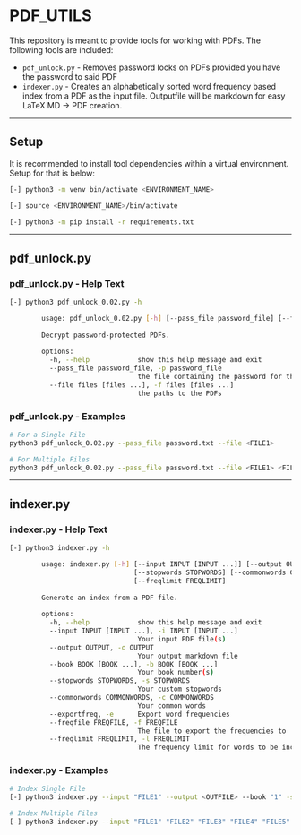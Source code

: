 # PDF_UTILS
This repository is meant to provide tools for working with PDFs. The following tools are included:
 - `pdf_unlock.py` - Removes password locks on PDFs provided you have the password to said PDF
 - `indexer.py` - Creates an alphabetically sorted word frequency based index from a PDF as the input file. Outputfile will be markdown for easy LaTeX MD -> PDF creation.

---
## Setup
It is recommended to install tool dependencies within a virtual environment. Setup for that is below:
```bash
[-] python3 -m venv bin/activate <ENVIRONMENT_NAME>

[-] source <ENVIRONMENT_NAME>/bin/activate

[-] python3 -m pip install -r requirements.txt
```

---
## pdf_unlock.py

### pdf_unlock.py - Help Text
```bash
[-] python3 pdf_unlock_0.02.py -h                                                              

		usage: pdf_unlock_0.02.py [-h] [--pass_file password_file] [--file files [files ...]]
		
		Decrypt password-protected PDFs.
		
		options:
		  -h, --help            show this help message and exit
		  --pass_file password_file, -p password_file
		                        the file containing the password for the PDFs
		  --file files [files ...], -f files [files ...]
		                        the paths to the PDFs
```

### pdf_unlock.py - Examples
```bash
# For a Single File
python3 pdf_unlock_0.02.py --pass_file password.txt --file <FILE1>

# For Multiple Files
python3 pdf_unlock_0.02.py --pass_file password.txt --file <FILE1> <FILE2> <FILE__N__>
```

---
## indexer.py

### indexer.py - Help Text
```bash
[-] python3 indexer.py -h

		usage: indexer.py [-h] [--input INPUT [INPUT ...]] [--output OUTPUT] [--book BOOK [BOOK ...]]
		                       [--stopwords STOPWORDS] [--commonwords COMMONWORDS] [--exportfreq] [--freqfile FREQFILE]
		                       [--freqlimit FREQLIMIT]
		
		Generate an index from a PDF file.
		
		options:
		  -h, --help            show this help message and exit
		  --input INPUT [INPUT ...], -i INPUT [INPUT ...]
		                        Your input PDF file(s)
		  --output OUTPUT, -o OUTPUT
		                        Your output markdown file
		  --book BOOK [BOOK ...], -b BOOK [BOOK ...]
		                        Your book number(s)
		  --stopwords STOPWORDS, -s STOPWORDS
		                        Your custom stopwords
		  --commonwords COMMONWORDS, -c COMMONWORDS
		                        Your common words
		  --exportfreq, -e      Export word frequencies
		  --freqfile FREQFILE, -f FREQFILE
		                        The file to export the frequencies to
		  --freqlimit FREQLIMIT, -l FREQLIMIT
		                        The frequency limit for words to be included
```

### indexer.py - Examples
```bash
# Index Single File
[-] python3 indexer.py --input "FILE1" --output <OUTFILE> --book "1" -s <CUSTOM_FINE_GRAINED_WORDLIST> -c <COMMON_STOP_WORDS>

# Index Multiple Files
[-] python3 indexer.py --input "FILE1" "FILE2" "FILE3" "FILE4" "FILE5" "FILE__N__" --output <OUTFILE> --book "1" "2" "3" "4" "5" "W1" -s <CUSTOM_FINE_GRAINED_WORDLIST> -c <COMMON_STOP_WORDS>

```
